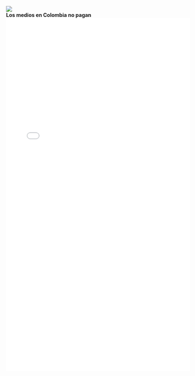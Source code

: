 <div>
<div class='tableauPlaceholder' id='viz1540669769771' style='position: relative'><noscript><a href='#'><img alt=' ' src='https:&#47;&#47;public.tableau.com&#47;static&#47;images&#47;Le&#47;LegislacionAbortoMundo-Ejercicio&#47;Dashboard1&#47;1_rss.png' style='border: none' /></a></noscript><object class='tableauViz'  style='display:none;'><param name='host_url' value='https%3A%2F%2Fpublic.tableau.com%2F' /> <param name='embed_code_version' value='3' /> <param name='site_root' value='' /><param name='name' value='LegislacionAbortoMundo-Ejercicio&#47;Dashboard1' /><param name='tabs' value='no' /><param name='toolbar' value='yes' /><param name='static_image' value='https:&#47;&#47;public.tableau.com&#47;static&#47;images&#47;Le&#47;LegislacionAbortoMundo-Ejercicio&#47;Dashboard1&#47;1.png' /> <param name='animate_transition' value='yes' /><param name='display_static_image' value='yes' /><param name='display_spinner' value='yes' /><param name='display_overlay' value='yes' /><param name='display_count' value='yes' /><param name='filter' value='publish=yes' /></object></div>                <script type='text/javascript'>                    var divElement = document.getElementById('viz1540669769771');                    var vizElement = divElement.getElementsByTagName('object')[0];                    vizElement.style.width='800px';vizElement.style.height='827px';                    var scriptElement = document.createElement('script');                    scriptElement.src = 'https://public.tableau.com/javascripts/api/viz_v1.js';                    vizElement.parentNode.insertBefore(scriptElement, vizElement);                </script>
</div>
<b>Los medios en Colombia no pagan </b>
<iframe id="datawrapper-chart-CGXA2" src="//datawrapper.dwcdn.net/CGXA2/1/" scrolling="no" frameborder="0" allowtransparency="true" style="width: 0; min-width: 100% !important;" height="966"></iframe><script type="text/javascript">if("undefined"==typeof window.datawrapper)window.datawrapper={};window.datawrapper["CGXA2"]={},window.datawrapper["CGXA2"].embedDeltas={"100":1090.007812,"200":1033.007812,"300":991.007812,"400":966.007812,"500":966.007812,"700":966.007812,"800":966.007812,"900":966.007812,"1000":966.007812},window.datawrapper["CGXA2"].iframe=document.getElementById("datawrapper-chart-CGXA2"),window.datawrapper["CGXA2"].iframe.style.height=window.datawrapper["CGXA2"].embedDeltas[Math.min(1e3,Math.max(100*Math.floor(window.datawrapper["CGXA2"].iframe.offsetWidth/100),100))]+"px",window.addEventListener("message",function(a){if("undefined"!=typeof a.data["datawrapper-height"])for(var b in a.data["datawrapper-height"])if("CGXA2"==b)window.datawrapper["CGXA2"].iframe.style.height=a.data["datawrapper-height"][b]+"px"});</script>
